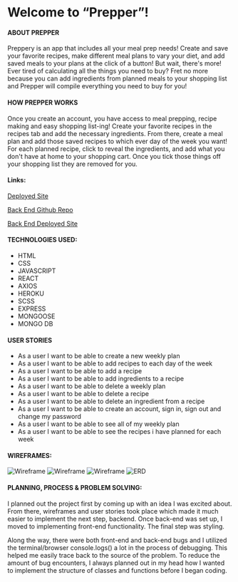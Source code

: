# **Welcome to “Prepper”!**

#### ABOUT PREPPER
Preppery is an app that includes all your meal prep needs! Create and save your favorite recipes, make different meal plans to vary your diet, and add saved meals to your plans at the click of a button! But wait, there's more! Ever tired of calculating all the things you need to buy? Fret no more because you can add ingredients from planned meals to your shopping list and Prepper will compile everything you need to buy for you!

#### HOW PREPPER WORKS
Once you create an account, you have access to meal prepping, recipe making and easy shopping list-ing! Create your favorite recipes in the recipes tab and add the necessary ingredients. From there, create a meal plan and add those saved recipes to which ever day of the week you want! For each planned recipe, click to reveal the ingredients, and add what you don't have at home to your shopping cart. Once you tick those things off your shopping list they are removed for you.

#### Links:
[Deployed Site](https://britneyart80.github.io/capstone-client/#/)

[Back End Github Repo](https://github.com/britneyart80/capstone-backend)

[Back End Deployed Site](https://secure-oasis-68275.herokuapp.com/)

#### TECHNOLOGIES USED:
- HTML
- CSS
- JAVASCRIPT
- REACT
- AXIOS
- HEROKU
- SCSS
- EXPRESS
- MONGOOSE
- MONGO DB


#### USER STORIES
- As a user I want to be able to create a new weekly plan
- As a user I want to be able to add recipes to each day of the week
- As a user I want to be able to add a recipe
- As a user I want to be able to add ingredients to a recipe
- As a user I want to be able to delete a weekly plan
- As a user I want to be able to delete a recipe
- As a user I want to be able to delete an ingredient from a recipe
- As a user I want to be able to create an account, sign in, sign out and change my password
- As a user I want to be able to see all of my weekly plan
- As a user I want to be able to see the recipes i have planned for each week


#### WIREFRAMES:
![Wireframe](https://i.imgur.com/mh6iEde.png)
![Wireframe](https://i.imgur.com/drLfk1G.png)
![Wireframe](https://i.imgur.com/c8uEcq7.png)
![ERD](https://i.imgur.com/pUP9F91.png)


#### PLANNING, PROCESS & PROBLEM SOLVING:
I planned out the project first by coming up with an idea I was excited about. From there, wireframes and user stories took place which made it much easier to implement the next step, backend. Once back-end was set up, I moved to implementing front-end functionality. The final step was styling.

Along the way, there were both front-end and back-end bugs and I utilized the terminal/browser console.logs() a lot in the process of debugging. This helped me easily trace back to the source of the problem. To reduce the amount of bug encounters, I always planned out in my head how I wanted to implement the structure of classes and functions before I began coding.

